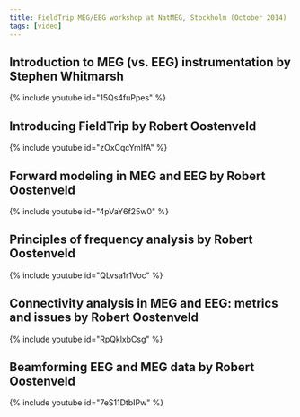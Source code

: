 ```yaml
---
title: FieldTrip MEG/EEG workshop at NatMEG, Stockholm (October 2014)
tags: [video]
---
```


## Introduction to MEG (vs. EEG) instrumentation by Stephen Whitmarsh

{% include youtube id="15Qs4fuPpes" %}

## Introducing FieldTrip by Robert Oostenveld

{% include youtube id="zOxCqcYmIfA" %}

## Forward modeling in MEG and EEG by Robert Oostenveld

{% include youtube id="4pVaY6f25w0" %}

## Principles of frequency analysis by Robert Oostenveld

{% include youtube id="QLvsa1r1Voc" %}

## Connectivity analysis in MEG and EEG: metrics and issues by Robert Oostenveld

{% include youtube id="RpQklxbCsg" %}

## Beamforming EEG and MEG data by Robert Oostenveld

{% include youtube id="7eS11DtbIPw" %}
